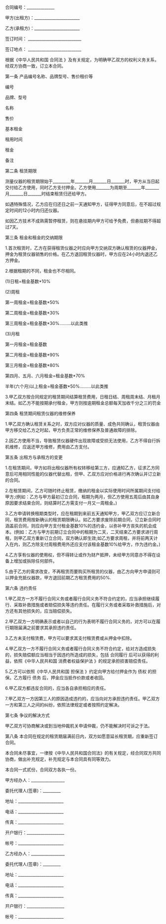 
 


合同编号：______________


甲方(出租方)：_______________________


乙方(承租方)：_______________________


签订时间： ___________________________


签订地点： ___________________________


根据《中华人民共和国
合同法
》及有关规定，为明确甲乙双方的权利义务关系，经双方协商一致，订立本合同。


第一条 产品编号名称、品牌型号、售价租价等


编号


品牌、型号


名称


售价


基本租金


租用时间


租金


备注


第二条 租赁期限


测量仪器的租赁期限始于_________年_______月_______日_______时，甲方从当日起交付给乙方使用，同时乙方支付押金。乙方使用_______为周期至_______年_______月_______日_______时结束租赁归还给甲方。


如遇特殊情况，乙方应在归还日之前一天通知甲方，征得甲方同意后，在不超过规定时间的12小时内归还仪器。


如因乙方技术不成熟需暂停租赁，则在悬挂期内甲方可给予免费，但悬挂期不得超过7天。


第三条 租金和租金的交纳期限


1.首次租赁时，乙方在获得租赁仪器之时应向甲方交纳双方确认租赁的仪器押金，押金为租赁仪器销售的价格。在乙方退回租赁仪器时，甲方应在24小时内退还乙方押金。


2.根据租期的不同，租金也不尽相同。


(1)日租=租金基数*10%


(2)周租


第一周租金=租金基数*50%


第二周租金=租金基数*30%


第三周租金=租金基数*30%………以此类推


(3)月租


第一月租金=租金基数


第二月租金=租金基数*90%


第三月租金=租金基数*80%


第四月、五月、六月租金=租金基数*70%


半年(六个月)以上租金=租金基数*50%………以此类推


3.甲乙双方按合同规定的租赁期间结算租赁费用，日租日结、周租周末结、月租月末结。如乙方不能按期承付租金，甲方则按逾期租金总额每天加收千分之三的罚金


第四条 租赁期间租赁仪器的维修保养


1.甲乙双方确认租赁关系之时，双方应对仪器的质量、成色共同确认，租赁仪器由甲方移交给乙方之时起，甲方负责正常的维修保养及普通故障的排除。


2.因乙方使用不当，导致租赁仪器硬件出现故障或受损无法使用，乙方不得自行拆机维修，应返还甲方维修，费用由乙方支付。


第五条 出租方与承租方的变更


1.在租赁期间，甲方如将出租仪器所有权转移给第三方，应通知乙方，征求乙方同意后可用相同性能的仪器代替出租，但甲、乙双方应对价格进行再次确认并订立新的合同。


2.在租赁期间，乙方可随时终止租赁，缴纳的租金以实际使用时间所属期间支付给甲方;(例如：乙方与甲方最初订立合同，租期为两月，但乙方使用五周后由其自身原因要求结束合同，则结算时乙方需支付一月又一周租金。)


3.乙方申请转换租期类型时，应在租期到来前五天通知甲方，甲乙双方应订立新合同，租赁费用按新确认的租赁期限确认。如乙方要求废除前期合同，订立新合同时涵盖前合同，则应向甲方支付租金基数10%的违约金，以弥补甲方丧失的机会成本。(例如：乙方与甲方前期订立合同中的租期为二天，二天结束乙方要求进行周租，则甲乙双方重新订立合同，双方确认即生效;如乙方要求周租，并将前两天计入在内，则乙方除支付周租费用外还应支付该租金基数10%给甲方，作为违约金。)


4.乙方享有仪器的使用权，但不得转让或作为财产抵押，未经甲方同意亦不得在设备上增加或拆除任何部件。


5.由于乙方的需求改变，不再租赁而要购买所租赁的仪器，由乙方向甲方申请则可以押金充抵仪器款，甲方退回前期乙方租赁费用的50%.


第六条 违约责任


1.甲乙双方一方不履行合同义务或者履行合同义务不符合约定的，应当承担继续履行、采取补救措施或者赔偿损失等违约责任。在履行义务或者采取补救措施后，对方还有其他损失的，应当赔偿损失。


2.甲乙双方一方明确表示或者以自己的行为表明不履行合同义务的，对方可以在履行期限届满之前要求其承担违约责任。


3.乙方未支付租赁费，甲方可以要求其支付租赁费或从押金中扣除。


4.甲乙双方一方不履行合同义务或者履行合同义务不符合约定，给对方造成损失的，损失赔偿额应当相当于因违约所造成的损失，包括
合同履行
后可以获得的利益，依照《中华人民共和国
消费者权益保护法
》的规定承担损害赔偿责任。


5.乙方可以依照《中华人民共和国
担保法
》约定向甲方给付押金作为
债权
的担保。乙方履行
债务
后，押金应当抵作价款或者收回。


6.甲乙双方都违反合同的，应当各自承担相应的责任。


7.甲乙双方一方因第三人的原因造成违约的，应当向对方承担违约责任。甲乙双方一方和第三人之间的纠纷，依照法律规定或者按照约定解决。


第七条 争议的解决方式


甲乙双方可协商解决或到当地仲裁机关申请仲裁，仍不能解决时可诉之于法。


第八条 本合同在规定的租赁期届满前日内，双方如愿意延长租赁期，应重新签订合同。


本合同未尽事宜，一律按《中华人民共和国合同法》的有关规定，经合同双方共同协商，做出补充规定，补充规定与本合同具有同等效力。


本合同一式贰份，合同双方各执一份。


甲方经办人：_________________


委托代理人(签章)：_________


地址：_______________________


电话：_______________________


传真：_______________________


开户银行：___________________


帐号：_______________________


乙方经办人：_________________


委托代理人(签章)：_________


地址：_______________________


电话：_______________________


传真：_______________________


开户银行：___________________


帐号：_______________________
 


 

 
 
 
 
 
  


  
 

  


  


  
 
 
 
 

